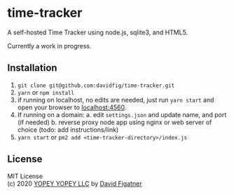 # time-tracker
A self-hosted Time Tracker using node.js, sqlite3, and HTML5.

Currently a work in progress.

## Installation
1. `git clone git@github.com:davidfig/time-tracker.git`
2. `yarn` or `npm install`
3. if running on localhost, no edits are needed, just run `yarn start` and open your browser to [localhost:4560](http://localhost:4560). 
4. If running on a domain:
   a. edit `settings.json` and update name, and port (if needed)
   b. reverse proxy node app using nginx or web server of choice (todo: add instructions/link)
3. `yarn start` or `pm2 add <time-tracker-directory>/index.js`

## License  
MIT License  
(c) 2020 [YOPEY YOPEY LLC](https://yopeyopey.com/) by [David Figatner](https://twitter.com/yopey_yopey/)